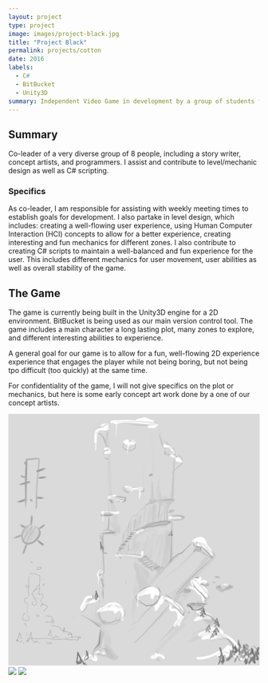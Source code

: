 ```yaml
---
layout: project
type: project
image: images/project-black.jpg
title: "Project Black"
permalink: projects/cotton
date: 2016
labels:
  - C#
  - BitBucket
  - Unity3D
summary: Independent Video Game in development by a group of students from UH Manoa.
---
```

## Summary
Co-leader of a very diverse group of 8 people, including a story writer, concept artists, and programmers.
I assist and contribute to level/mechanic design as well as C# scripting.

### Specifics
As co-leader,  I am responsible for assisting with weekly meeting times to establish goals for development. I also partake in level design, which includes: creating a well-flowing user experience, using Human Computer Interaction (HCI) concepts to allow for a better experience, creating interesting and fun mechanics for different zones. I also contribute to creating C# scripts to maintain a well-balanced and fun experience for the user. This includes different mechanics for user movement, user abilities as well as overall stability of the game. 

## The Game
The game is currently being built in the Unity3D engine for a 2D environment. BitBucket is being used as our main version control tool. The game includes a main character a long lasting plot, many zones to explore, and different interesting abilities to experience. 

A general goal for our game is to allow for a fun, well-flowing 2D experience experience that engages the player while not being boring, but not being tpo difficult (too quickly) at the same time. 

For confidentiality of the game, I will not give specifics on the plot or mechanics, but here is some early concept art work done by a one of our concept artists.

<img class="ui image" src="../images/concept-1.jpg">
<img class="ui image" src="../images/concept-2.jpg">
<img class="ui image" src="../images/concept-3.jpg">


